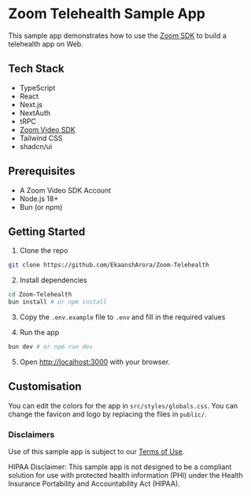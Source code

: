 # Zoom Telehealth Sample App

This sample app demonstrates how to use the [Zoom SDK](https://developers.zoom.us/docs/video-sdk/web/) to build a telehealth app on Web.

## Tech Stack

- TypeScript
- React
- Next.js
- NextAuth
- tRPC
- [Zoom Video SDK](https://developers.zoom.us/docs/video-sdk/web/)
- Tailwind CSS
- shadcn/ui

## Prerequisites

- A Zoom Video SDK Account
- Node.js 18+
- Bun (or npm)

## Getting Started

1. Clone the repo

```bash
git clone https://github.com/EkaanshArora/Zoom-Telehealth
```

2. Install dependencies

```bash
cd Zoom-Telehealth
bun install # or npm install
```

3. Copy the `.env.example` file to `.env` and fill in the required values

4. Run the app

```bash
bun dev # or npm run dev
```

5. Open [http://localhost:3000](http://localhost:3000) with your browser.

## Customisation

You can edit the colors for the app in `src/styles/globals.css`.
You can change the favicon and logo by replacing the files in `public/`.

### Disclaimers

Use of this sample app is subject to our [Terms of Use](https://explore.zoom.us/en/video-sdk-terms/).

HIPAA Disclaimer: This sample app is not designed to be a compliant solution for use with protected health information (PHI) under the Health Insurance Portability and Accountability Act (HIPAA).
